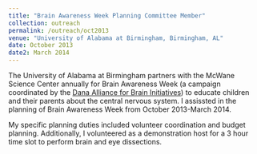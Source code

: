 ```yaml
---
title: "Brain Awareness Week Planning Committee Member"
collection: outreach
permalink: /outreach/oct2013
venue: "University of Alabama at Birmingham, Birmingham, AL"
date: October 2013
date2: March 2014
---
```


The University of Alabama at Birmingham partners with the McWane Science Center annually for Brain Awareness Week (a campaign coordinated by the <a href="https://www.dana.org/About/DABI/" target="_blank">Dana Alliance for Brain Initiatives</a>) to educate children and their parents about the central nervous system. I assissted in the planning of Brain Awareness Week from October 2013-March 2014.


My specific planning duties included volunteer coordination and budget planning. Additionally, I volunteered as a demonstration host for a 3 hour time slot to perform brain and eye dissections.